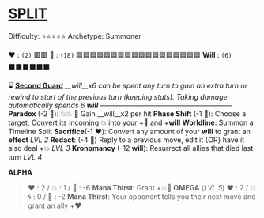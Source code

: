 # [**__SPLIT__**](<https://youtu.be/tLnea_nab4Y?si=847opF8HCkON49Nf>)
Difficulty: ⭐⭐⭐⭐⭐
Archetype: Summoner

❤️ : `(2)`   🟥🟥
🔷 : `(18)` 🟦🟦🟦🟦🟦🟦🟦🟦🟦🟦🟦🟦🟦🟦🟦🟦🟦🟦
__Will__ : `(6)`  ⬛⬛⬛⬛⬛⬛

⌛ [**Second Guard**](https://cdn.discordapp.com/attachments/1056365502101979146/1168685658697642086/split.jpg?ex=6552aa56&is=65403556&hm=b10ee033f0868523d5cabd3d397b2aad817dbb7ce0f23c494989256697fd74b0&) 
*__will__x6 can be spent any turn to gain an extra turn or rewind to start of the previous turn (keeping stats). Taking damage automatically spends 6 __will__*
———————————————————
**Paradox** (-2 🔷): 💥💥 🔀 Gain __will__x2 per hit
**Phase Shift** (-1 🔷): Choose a target; Convert its incoming 💥 into your +🔷 and +__will__
**Worldline**: Summon a Timeline Split
**Sacrifice**(-1 ❤️): Convert any amount of your __will__ to grant an __effect__ *LVL 2*
**Redact**: (-4 🔷) Reply to a previous move, edit it {OR} have it also deal +💥 *LVL 3*
**Kronomancy** (-12 __will__): Resurrect all allies that died last turn *LVL 4*

**__ALPHA__** 
> ﻿:heart:﻿﻿ : 2 / :boom:﻿﻿﻿ : 1 / 🔷﻿﻿ ﻿: -6
> **Mana Thirst**: Grant +💥🚫
**__OMEGA__** (*LVL 5*)
> ﻿:heart:﻿﻿ : 2 / :boom:🌀﻿﻿﻿ : 0 / 🔷﻿﻿ ﻿: -2
> **Mana Thirst**: Your opponent tells you their next move and grant an ally +❤️
